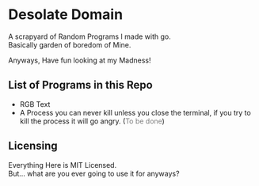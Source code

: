 # Desolate Domain  
A scrapyard of Random Programs I made with go.  
Basically garden of boredom of Mine. 

Anyways, Have fun looking at my Madness!

## List of Programs in this Repo
- RGB Text
- A Process you can never kill unless you close the terminal, if you try to kill the process it will go angry. (<span style="color: rgba(0, 0, 0, 0.5);">To be done</span>)

## Licensing
Everything Here is MIT Licensed.  
But... what are you ever going to use it for anyways?  
